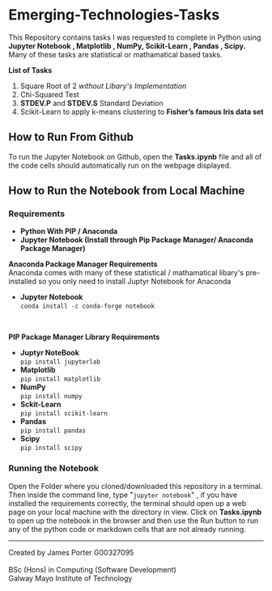 # Emerging-Technologies-Tasks

This Repository contains tasks I was requested to complete in Python using **Jupyter Notebook , Matplotlib , NumPy, Scikit-Learn , Pandas , Scipy.**
Many of these tasks are statistical or mathamatical based tasks.

**List of Tasks**
1. Square Root of 2 *without Libary's Implementation*
2. Chi-Squared Test
3. **STDEV.P** and **STDEV.S** Standard Deviation
4. Scikit-Learn to  apply k-means  clustering  to **Fisher’s  famous  Iris  data  set**


## How to Run From Github
To run the Jupyter Notebook on Github, open the **Tasks.ipynb** file and all of the code cells should automatically run on the webpage displayed.

## How to Run the Notebook from Local Machine

### Requirements
- **Python With PIP /  Anaconda**
- **Jupyter Notebook (Install through Pip Package Manager/ Anaconda Package Manager)**

**Anaconda Package Manager Requirements**
<br>Anaconda comes with many of these statistical / mathamatical libary's pre-installed so you only need to install Juptyr Notebook for Anaconda
- **Jupyter Notebook**
<br>``` conda install -c conda-forge notebook ```
<br>

**PIP Package Manager Library Requirements**
- **Juptyr NoteBook** <br>
```pip install jupyterlab```
- **Matplotlib** <br>
```pip install matplotlib```
- **NumPy** <br>
```pip install numpy```
- **Sckit-Learn** <br>
```pip install scikit-learn```
- **Pandas**<br>
```pip install pandas```
- **Scipy**<br>
```pip install scipy```

### Running the Notebook 
Open the Folder where you cloned/downloaded this repository in a terminal.
Then inside the command line, type "```jupyter notebook```" , if you have installed the requirements correctly, the terminal should open up a web page on your local machine with the directory in view. Click on **Tasks.ipynb** to open up the notebook in the browser and then use the Run button to run any of the python code or markdown cells that are not already running.

***
Created by James Porter G00327095<br><br>
 BSc (Hons) in Computing (Software Development)
<br>Galway Mayo Institute of Technology
